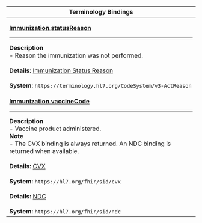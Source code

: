 |Terminology Bindings|
|---|
|<p>**[Immunization.statusReason](https://www.hl7.org/fhir/r4/immunization-definitions.html#Immunization.statusReason)**<hr>**Description**<br>- Reason the immunization was not performed.<br><br>**Details:** [Immunization Status Reason](https://hl7.org/fhir/r4/valueset-immunization-status-reason.html)<br><br>**System:** `https://terminology.hl7.org/CodeSystem/v3-ActReason`|
|<p>**[Immunization.vaccineCode](https://www.hl7.org/fhir/r4/immunization-definitions.html#Immunization.vaccineCode)**<hr>**Description**<br>- Vaccine product administered.<br>**Note**<br>- The CVX binding is always returned. An NDC binding is returned when available.<br><br>**Details:** [CVX](https://hl7.org/fhir/r4/cvx.html)<br><br>**System:** `https://hl7.org/fhir/sid/cvx`<br><br>**Details:** [NDC](https://hl7.org/fhir/r4/ndc.html)<br><br>**System:** `https://hl7.org/fhir/sid/ndc`|